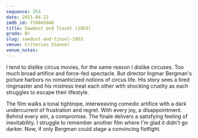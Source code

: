 ```yaml
---
sequence: 253
date: 2021-04-22
imdb_id: tt0045848
title: Sawdust and Tinsel (1953)
grade: B+
slug: sawdust-and-tinsel-1953
venue: Criterion Channel
venue_notes:
---
```


I tend to dislike circus movies, for the same reason I dislike circuses. Too much broad artifice and force-fed spectacle. But director Ingmar Bergman's picture harbors no romanticized notions of circus life. His story sees a tired ringmaster and his mistress treat each other with shocking cruelty as each struggles to escape their lifestyle.

<!-- end -->

The film walks a tonal tightrope, interweaving comedic artifice with a dark undercurrent of frustration and regret. With every joy, a disappointment. Behind every win, a compromise. The finale delivers a satisfying feeling of inevitability. I struggle to remember another film where I'm glad it didn't go darker. Now, if only Bergman could stage a convincing fistfight.
